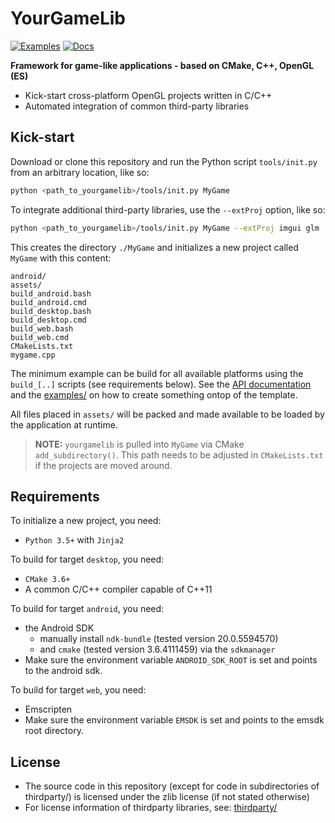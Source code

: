 # YourGameLib

[![Examples](https://github.com/duddel/yourgamelib/workflows/examples/badge.svg)](https://github.com/duddel/yourgamelib/actions?query=workflow%3Aexamples)
[![Docs](https://github.com/duddel/yourgamelib/workflows/docs/badge.svg)](https://github.com/duddel/yourgamelib/actions?query=workflow%3Adocs)

**Framework for game-like applications - based on CMake, C++, OpenGL (ES)**

-   Kick-start cross-platform OpenGL projects written in C/C++
-   Automated integration of common third-party libraries

## Kick-start

Download or clone this repository and run the Python script `tools/init.py` from an arbitrary location, like so:

```bash
python <path_to_yourgamelib>/tools/init.py MyGame
```

To integrate additional third-party libraries, use the `--extProj` option, like so:

```bash
python <path_to_yourgamelib>/tools/init.py MyGame --extProj imgui glm
```

This creates the directory `./MyGame` and initializes a new project called `MyGame` with this content:

    android/
    assets/
    build_android.bash
    build_android.cmd
    build_desktop.bash
    build_desktop.cmd
    build_web.bash
    build_web.cmd
    CMakeLists.txt
    mygame.cpp

The minimum example can be build for all available platforms using the `build_[..]` scripts (see requirements below). See the [API documentation](https://duddel.github.io/yourgamelib/) and the [examples/](examples/) on how to create something ontop of the template.

All files placed in `assets/` will be packed and made available to be loaded by the application at runtime.

> **NOTE:** `yourgamelib` is pulled into `MyGame` via CMake `add_subdirectory()`. This path needs to be adjusted in `CMakeLists.txt` if the projects are moved around.

## Requirements

To initialize a new project, you need:

-   `Python 3.5+` with `Jinja2`

To build for target `desktop`, you need:

-   `CMake 3.6+`
-   A common C/C++ compiler capable of C++11

To build for target `android`, you need:

-   the Android SDK
    -   manually install `ndk-bundle` (tested version 20.0.5594570)
    -   and `cmake` (tested version 3.6.4111459) via the `sdkmanager`
-   Make sure the environment variable `ANDROID_SDK_ROOT` is set and points to the android sdk.

To build for target `web`, you need:

-   Emscripten
-   Make sure the environment variable `EMSDK` is set and points to the emsdk root directory.

## License

-   The source code in this repository (except for code in subdirectories of thirdparty/) is licensed under the zlib license (if not stated otherwise)
-   For license information of thirdparty libraries, see: [thirdparty/](thirdparty/)
